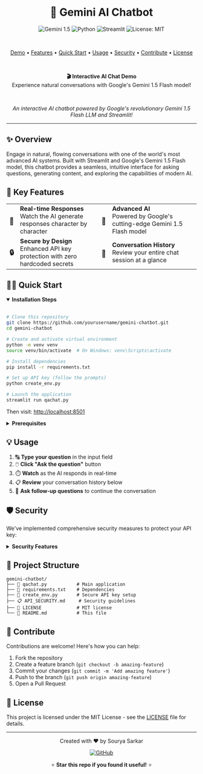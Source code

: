 <div align="center">

# 🤖 Gemini AI Chatbot

<p>
  <img src="https://img.shields.io/badge/Gemini%201.5-Flash-blue?style=for-the-badge&logo=google&logoColor=white" alt="Gemini 1.5" />
  <img src="https://img.shields.io/badge/Python-3.8+-3776AB?style=for-the-badge&logo=python&logoColor=white" alt="Python" />
  <img src="https://img.shields.io/badge/Streamlit-1.x-FF4B4B?style=for-the-badge&logo=streamlit&logoColor=white" alt="Streamlit" />
  <img src="https://img.shields.io/badge/License-MIT-yellow.svg?style=for-the-badge" alt="License: MIT" />
</p>

<br>

<p>
  <a href="#-demo">Demo</a> •
  <a href="#-key-features">Features</a> •
  <a href="#-quick-start">Quick Start</a> •
  <a href="#-usage">Usage</a> •
  <a href="#%EF%B8%8F-security">Security</a> •
  <a href="#-contribute">Contribute</a> •
  <a href="#-license">License</a>
</p>

<br>

<p><strong>🎬 Interactive AI Chat Demo</strong><br>
Experience natural conversations with Google's Gemini 1.5 Flash model!</p>

<br>

<em>An interactive AI chatbot powered by Google's revolutionary Gemini 1.5 Flash LLM and Streamlit!</em>

</div>

---

## ✨ Overview

Engage in natural, flowing conversations with one of the world's most advanced AI systems. Built with Streamlit and Google's Gemini 1.5 Flash model, this chatbot provides a seamless, intuitive interface for asking questions, generating content, and exploring the capabilities of modern AI.

## 🚀 Key Features

<table>
  <tr>
    <td align="center"><h3>💬</h3></td>
    <td><b>Real-time Responses</b><br>Watch the AI generate responses character by character</td>
    <td align="center"><h3>🧠</h3></td>
    <td><b>Advanced AI</b><br>Powered by Google's cutting-edge Gemini 1.5 Flash model</td>
  </tr>
  <tr>
    <td align="center"><h3>🔒</h3></td>
    <td><b>Secure by Design</b><br>Enhanced API key protection with zero hardcoded secrets</td>
    <td align="center"><h3>📜</h3></td>
    <td><b>Conversation History</b><br>Review your entire chat session at a glance</td>
  </tr>
</table>

## 🏃‍♂️ Quick Start

<details open>
<summary><b>Installation Steps</b></summary>
<br>

```bash
# Clone this repository
git clone https://github.com/yourusername/gemini-chatbot.git
cd gemini-chatbot

# Create and activate virtual environment
python -m venv venv
source venv/bin/activate  # On Windows: venv\Scripts\activate

# Install dependencies
pip install -r requirements.txt

# Set up API key (follow the prompts)
python create_env.py

# Launch the application
streamlit run qachat.py
```

Then visit: [http://localhost:8501](http://localhost:8501)

</details>

<details>
<summary><b>Prerequisites</b></summary>
<br>

- Python 3.8 or higher
- Google API key ([Get one here](https://aistudio.google.com/app/apikey))
- Internet connection (required for API calls)

</details>

## 💡 Usage

<ol>
  <li>🔠 <b>Type your question</b> in the input field</li>
  <li>🖱️ <b>Click "Ask the question"</b> button</li>
  <li>⏱️ <b>Watch</b> as the AI responds in real-time</li>
  <li>📋 <b>Review</b> your conversation history below</li>
  <li>🔄 <b>Ask follow-up questions</b> to continue the conversation</li>
</ol>

## 🛡️ Security

We've implemented comprehensive security measures to protect your API key:

<details>
<summary><b>Security Features</b></summary>
<br>

- **Zero Hardcoded Secrets**: No API keys in the code
- **Environment Variables**: Keys stored in `.env` file
- **GitIgnore Protection**: Sensitive files excluded
- **Secure Input**: Hidden password-style key entry
- **Helpful Errors**: Clear messages for missing keys

See [API_SECURITY.md](API_SECURITY.md) for detailed security information.

</details>

## 📁 Project Structure

```
gemini-chatbot/
├── 🐍 qachat.py           # Main application
├── 📝 requirements.txt    # Dependencies
├── 🔑 create_env.py       # Secure API key setup
├── 📋 API_SECURITY.md     # Security guidelines
├── 📄 LICENSE             # MIT license
└── 📘 README.md           # This file
```

## 🤝 Contribute

Contributions are welcome! Here's how you can help:

1. Fork the repository
2. Create a feature branch (`git checkout -b amazing-feature`)
3. Commit your changes (`git commit -m 'Add amazing feature'`)
4. Push to the branch (`git push origin amazing-feature`)
5. Open a Pull Request

## 📃 License

This project is licensed under the MIT License - see the [LICENSE](LICENSE) file for details.

---

<div align="center">

Created with ❤️ by Sourya Sarkar

<p>
  <a href="https://github.com/yourusername"><img src="https://img.shields.io/badge/GitHub-100000?style=for-the-badge&logo=github&logoColor=white" alt="GitHub" /></a>
</p>

<p>
  ⭐ <b>Star this repo if you found it useful!</b> ⭐
</p>

</div> 